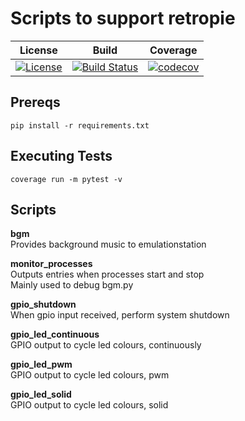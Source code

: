 # Scripts to support retropie    
  
| **License** | **Build** | **Coverage** |
|---|---|---|
| [![License](https://img.shields.io/badge/License-Apache%202.0-blue.svg)](https://opensource.org/licenses/Apache-2.0) | [![Build Status](https://travis-ci.org/OurFriendIrony/python-retropie.png)](https://travis-ci.org/OurFriendIrony/python-retropie) | [![codecov](https://codecov.io/gh/OurFriendIrony/python-retropie/branch/master/graph/badge.svg)](https://codecov.io/gh/OurFriendIrony/python-retropie) |
  
## Prereqs  
`pip install -r requirements.txt`  
  
## Executing Tests  
`coverage run -m pytest -v`  
  
## Scripts  
**bgm**  
Provides background music to emulationstation  

**monitor_processes**  
Outputs entries when processes start and stop  
Mainly used to debug bgm.py  

**gpio_shutdown**  
When gpio input received, perform system shutdown  

**gpio_led_continuous**  
GPIO output to cycle led colours, continuously  

**gpio_led_pwm**  
GPIO output to cycle led colours, pwm  

**gpio_led_solid**  
GPIO output to cycle led colours, solid  

